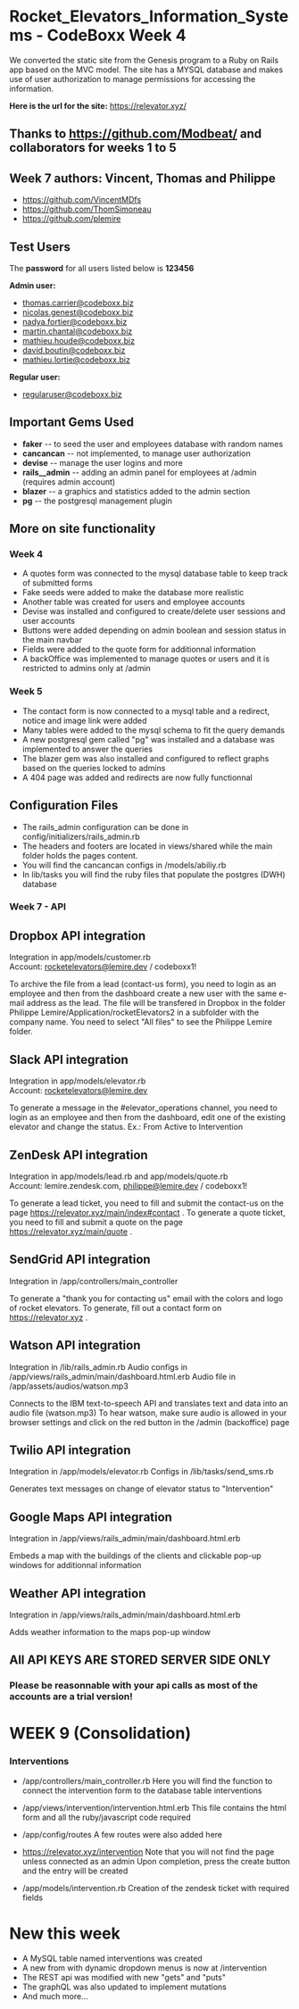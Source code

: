 # Rocket_Elevators_Information_Systems - CodeBoxx Week 4
We converted the static site from the Genesis program to a Ruby on Rails app based on the MVC model. The site has a MYSQL database and makes use of user authorization to manage permissions for accessing the information.

**Here is the url for the site:** https://relevator.xyz/

## Thanks to https://github.com/Modbeat/ and collaborators for weeks 1 to 5

## Week 7 authors: Vincent, Thomas and Philippe
- https://github.com/VincentMDfs
- https://github.com/ThomSimoneau
- https://github.com/plemire

## Test Users
The **password** for all users listed below is **123456**

**Admin user:**
- thomas.carrier@codeboxx.biz
- nicolas.genest@codeboxx.biz
- nadya.fortier@codeboxx.biz
- martin.chantal@codeboxx.biz
- mathieu.houde@codeboxx.biz
- david.boutin@codeboxx.biz
- mathieu.lortie@codeboxx.biz

**Regular user:**
- regularuser@codeboxx.biz

## Important Gems Used
- **faker** -- to seed the user and employees database with random names
- **cancancan** -- not implemented, to manage user authorization
- **devise** -- manage the user logins and more
- **rails__admin** -- adding an admin panel for employees at /admin (requires admin account)
- **blazer** -- a graphics and statistics added to the admin section
- **pg** -- the postgresql management plugin

## More on site functionality

### Week 4
- A quotes form was connected to the mysql database table to keep track of submitted forms
- Fake seeds were added to make the database more realistic
- Another table was created for users and employee accounts
- Devise was installed and configured to create/delete user sessions and user accounts
- Buttons were added depending on admin boolean and session status in the main navbar
- Fields were added to the quote form for additionnal information
- A backOffice was implemented to manage quotes or users and it is restricted to admins only at /admin

### Week 5
- The contact form is now connected to a mysql table and a redirect, notice and image link were added
- Many tables were added to the mysql schema to fit the query demands
- A new postgresql gem called "pg" was installed and a database was implemented to answer the queries
- The blazer gem was also installed and configured to reflect graphs based on the queries locked to admins
- A 404 page was added and redirects are now fully functionnal

## Configuration Files
- The rails_admin configuration can be done in config/initializers/rails_admin.rb
- The headers and footers are located in views/shared while the main folder holds the pages content.
- You will find the cancancan configs in /models/abiliy.rb
- In lib/tasks you will find the ruby files that populate the postgres (DWH) database


### Week 7 - API

## Dropbox API integration  
Integration in app/models/customer.rb  
Account: rocketelevators@lemire.dev / codeboxx1!

To archive the file from a lead (contact-us form), you need to login as an employee and then from the dashboard create a new user with the same e-mail address as the lead.  The file will be transfered in Dropbox in the folder Philippe Lemire/Application/rocketElevators2 in a subfolder with the company name.  You need to select "All files" to see the Philippe Lemire folder.


## Slack API integration  
Integration in app/models/elevator.rb  
Account: rocketelevators@lemire.dev

To generate a message in the #elevator_operations channel, you need to login as an employee and then from the dashboard, edit one of the existing elevator and change the status.  Ex.: From Active to Intervention


## ZenDesk API integration  
Integration in app/models/lead.rb and app/models/quote.rb  
Account: lemire.zendesk.com, philippe@lemire.dev / codeboxx1!

To generate a lead ticket, you need to fill and submit the contact-us on the page https://relevator.xyz/main/index#contact .
To generate a quote ticket, you need to fill and submit a quote on the page https://relevator.xyz/main/quote .

## SendGrid API integration
Integration in /app/controllers/main_controller

To generate a "thank you for contacting us" email with the colors and logo of rocket elevators. To generate, fill out a contact form on https://relevator.xyz .

## Watson API integration
Integration in /lib/rails_admin.rb
Audio configs in /app/views/rails_admin/main/dashboard.html.erb
Audio file in /app/assets/audios/watson.mp3

Connects to the IBM text-to-speech API and translates text and data into an audio file (watson.mp3)
To hear watson, make sure audio is allowed in your browser settings and click on the red button in the /admin (backoffice) page

## Twilio API integration
Integration in /app/models/elevator.rb
Configs in /lib/tasks/send_sms.rb

Generates text messages on change of elevator status to "Intervention"

## Google Maps API integration
Integration in /app/views/rails_admin/main/dashboard.html.erb

Embeds a map with the buildings of the clients and clickable pop-up windows for additionnal information

## Weather API integration
Integration in /app/views/rails_admin/main/dashboard.html.erb

Adds weather information to the maps pop-up window

## All API KEYS ARE STORED SERVER SIDE ONLY
### Please be reasonnable with your api calls as most of the accounts are a trial version!




# WEEK 9 (Consolidation)

### Interventions

- /app/controllers/main_controller.rb
Here you will find the function to connect
the intervention form to the database table interventions

- /app/views/intervention/intervention.html.erb
This file contains the html form and all the ruby/javascript code required

- /app/config/routes
A few routes were also added here

- https://relevator.xyz/intervention
Note that you will not find the page unless connected as an admin
Upon completion, press the create button and the entry will be created

- /app/models/intervention.rb
Creation of the zendesk ticket with required fields

# New this week

- A MySQL table named interventions was created
- A new from with dynamic dropdown menus is now at /intervention
- The REST api was modified with new "gets" and "puts"
- The graphQL was also updated to implement mutations
- And much more...
